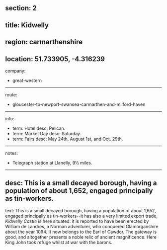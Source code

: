 section: 2
----
title: Kidwelly
----
region: carmarthenshire
----
location: 51.733905, -4.316239
----
company:
- great-western
----
route:
- gloucester-to-newport-swansea-carmarthen-and-milford-haven
----
info:
- term: Hotel
  desc: Pelican.
- term: Market Day
  desc: Saturday.
- term: Fairs
  desc: May 24th, August 1st, and Oct. 29th.
----
notes:
- Telegraph station at Llanelly, 9½ miles.
----
desc: This is a small decayed borough, having a population of about 1,652, engaged principally as tin-workers.
----
text: This is a small decayed borough, having a population of about 1,652, engaged principally as tin-workers--it has also a very limited export trade, *Kidwelly Castle* is here situated: it is reported to have been erected by William de Landres, a Norman adventurer, who conquered Glamorganshire about the year 1094. It now belongs to the Earl of Cawdor. The gateway is good, and altogether presents a noble relic of ancient magnificence. Here King John took refuge whilst at war with the barons.
